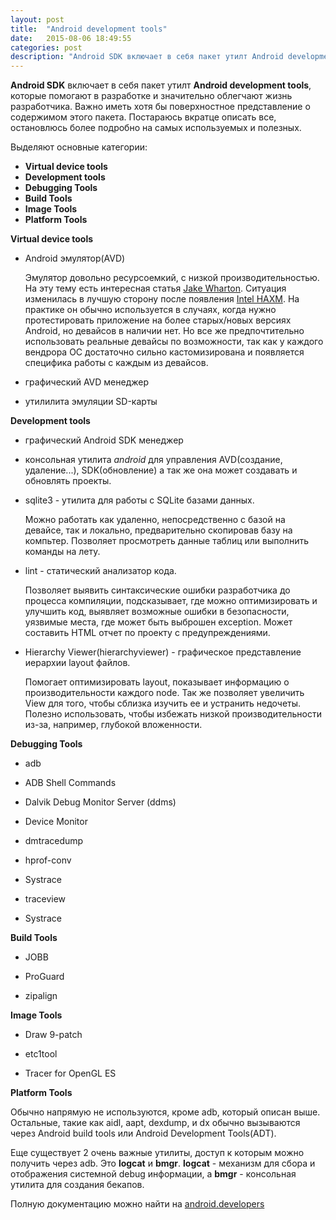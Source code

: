 ```yaml
---
layout: post
title:  "Android development tools"
date:   2015-08-06 18:49:55
categories: post
description: "Android SDK включает в себя пакет утилт Android development tools, которые помогают в разработке и значительно облегчают жизнь разработчика. Важно иметь хотя бы поверхностное представление о содержимом этого пакета. Постараюсь вкратце описать все, остановлюсь более подробно на самых используемых и полезных."
---
```


**Android SDK** включает в себя пакет утилт **Android development tools**, которые помогают в разработке и значительно облегчают жизнь разработчика. Важно иметь хотя бы поверхностное представление о содержимом этого пакета. Постараюсь вкратце описать все, остановлюсь более подробно на самых используемых и полезных.

Выделяют основные категории:

- **Virtual device tools**
- **Development tools**
- **Debugging Tools**
- **Build Tools**
- **Image Tools**
- **Platform Tools**


**Virtual device tools**

- Android эмулятор(AVD)

   Эмулятор довольно ресурсоемкий, с низкой производительностью. На эту    тему есть интересная статья [Jake Wharton][JAKE_WHARTON]. Ситуация  изменилась в лучшую сторону после появления [Intel HAXM][haxm].
На практике он обычно используется в случаях, когда нужно протестировать приложение на более старых/новых версиях Android, но девайсов в наличии нет. Но все же предпочтительно использовать реальные девайсы по возможности, так как у каждого вендрора ОС достаточно сильно кастомизирована и появляется специфика работы с каждым из девайсов.

- графический AVD менеджер

- утилилита эмуляции SD-карты


**Development tools**

- графический Android SDK менеджер

- консольная утилита *android* для управления AVD(создание, удаление...), SDK(обновление) а так же она может создавать и обновлять проекты.

- sqlite3 - утилита для работы с SQLite базами данных.

     Можно работать как удаленно, непосредственно с базой на девайсе, так и локально, предварительно скопировав базу на компьтер. Позволяет просмотреть данные таблиц или выполнить команды на лету.

- lint - статический анализатор кода.

     Позволяет выявить синтаксические ошибки разработчика до процесса компиляции, подсказывает, где можно оптимизировать и улучшить код,  выявляет возможные ошибки в безопасности, уязвимые места, где может быть выброшен exception. Может составить HTML отчет по проекту с предупреждениями.

 - Hierarchy Viewer(hierarchyviewer) - графическое представление иерархии layout файлов.

     Помогает оптимизировать layout, показывает информацию о производительности каждого node. Так же позволяет увеличить View для того, чтобы сблизка изучить ее и устранить недочеты. Полезно использовать, чтобы избежать низкой производительности из-за, например, глубокой вложенности.


 **Debugging Tools**

 - adb

 - ADB Shell Commands

 - Dalvik Debug Monitor Server (ddms)

 - Device Monitor

 - dmtracedump

 - hprof-conv

 - Systrace

 - traceview

 - Systrace


 **Build Tools**

 - JOBB

 - ProGuard

 - zipalign



 **Image Tools**

 - Draw 9-patch

 - etc1tool

 - Tracer for OpenGL ES


 **Platform Tools**

Обычно напрямую не используются, кроме adb, который описан выше. Остальные, такие как aidl, aapt, dexdump, и dx обычно вызываются через Android build tools или Android Development Tools(ADT).


Еще существует 2 очень важные утилиты, доступ к которым можно получить через adb. Это **logcat** и **bmgr**. **logcat** - механизм для сбора и отображения системной debug информации, а **bmgr** - консольная утилита для создания бекапов.



Полную документацию можно найти на [android.developers][original_link]

[original_link]:  http://developer.android.com/tools/help/index.html
[JAKE_WHARTON]:  http://jakewharton.com/android-needs-a-simulator/
[haxm]: https://software.intel.com/en-us/android/articles/intel-hardware-accelerated-execution-manager
